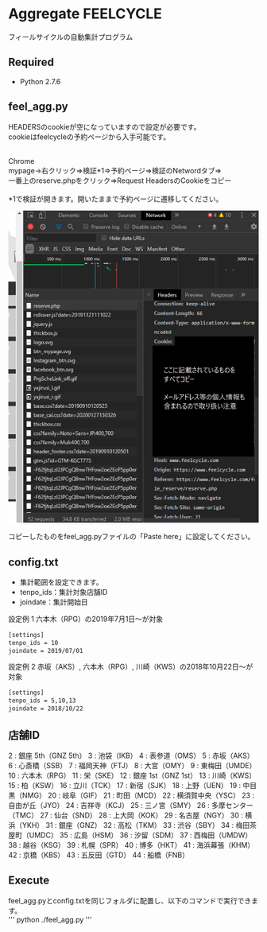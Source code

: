 # Aggregate FEELCYCLE

フィールサイクルの自動集計プログラム

## Required
* Python 2.7.6

## feel_agg.py
HEADERSのcookieが空になっていますので設定が必要です。<br>
cookieはfeelcycleの予約ページから入手可能です。<br><br>

Chrome<br>
mypage→右クリック⇒検証*1⇒予約ページ⇒検証のNetwordタブ⇒<br>
一番上のreserve.phpをクリック⇒Request HeadersのCookieをコピー<br><br>
*1で検証が開きます。開いたままで予約ページに遷移してください。<br>

![sample](https://github.com/Remin18/agg-fc-sch/blob/master/fc_console.PNG)

コピーしたものをfeel_agg.pyファイルの「Paste here」に設定してください。

## config.txt
* 集計範囲を設定できます。
* tenpo_ids：集計対象店舗ID
* joindate：集計開始日

設定例 1
六本木（RPG）の2019年7月1日～が対象
```
[settings]
tenpo_ids = 10
joindate = 2019/07/01
```

設定例 2
赤坂（AKS）, 六本木（RPG）, 川崎（KWS）の2018年10月22日～が対象
```
[settings]
tenpo_ids = 5,10,13
joindate = 2018/10/22
```

## 店舗ID
2 : 銀座 5th（GNZ 5th）
3 : 池袋（IKB）
4 : 表参道（OMS）
5 : 赤坂（AKS）
6 : 心斎橋（SSB）
7 : 福岡天神（FTJ）
8 : 大宮（OMY）
9 : 東梅田（UMDE）
10 : 六本木（RPG）
11 : 栄（SKE）
12 : 銀座 1st（GNZ 1st）
13 : 川崎（KWS）
15 : 柏（KSW）
16 : 立川（TCK）
17 : 新宿（SJK）
18 : 上野（UEN）
19 : 中目黒（NMG）
20 : 岐阜（GIF）
21 : 町田（MCD）
22 : 横須賀中央（YSC）
23 : 自由が丘（JYO）
24 : 吉祥寺（KCJ）
25 : 三ノ宮（SMY）
26 : 多摩センター（TMC）
27 : 仙台（SND）
28 : 上大岡（KOK）
29 : 名古屋（NGY）
30 : 横浜（YKH）
31 : 銀座（GNZ）
32 : 高松（TKM）
33 : 渋谷（SBY）
34 : 梅田茶屋町（UMDC）
35 : 広島（HSM）
36 : 汐留（SDM）
37 : 西梅田（UMDW）
38 : 越谷（KSG）
39 : 札幌（SPR）
40 : 博多（HKT）
41 : 海浜幕張（KHM）
42 : 京橋（KBS）
43 : 五反田（GTD）
44 : 船橋（FNB）

## Execute
feel_agg.pyとconfig.txtを同じフォルダに配置し、以下のコマンドで実行できます。<br>
'''
python ./feel_agg.py
'''

